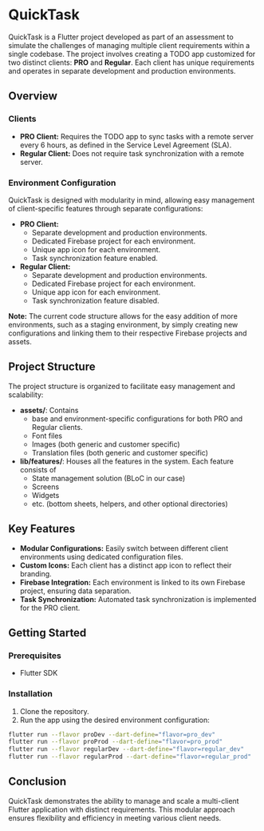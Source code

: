 # QuickTask

QuickTask is a Flutter project developed as part of an assessment to simulate the challenges of managing multiple client requirements within a single codebase. The project involves creating a TODO app customized for two distinct clients: **PRO** and **Regular**. Each client has unique requirements and operates in separate development and production environments.

## Overview

### Clients
- **PRO Client:** Requires the TODO app to sync tasks with a remote server every 6 hours, as defined in the Service Level Agreement (SLA).
- **Regular Client:** Does not require task synchronization with a remote server.

### Environment Configuration
QuickTask is designed with modularity in mind, allowing easy management of client-specific features through separate configurations:
- **PRO Client:**
    - Separate development and production environments.
    - Dedicated Firebase project for each environment.
    - Unique app icon for each environment.
    - Task synchronization feature enabled.
- **Regular Client:**
    - Separate development and production environments.
    - Dedicated Firebase project for each environment.
    - Unique app icon for each environment.
    - Task synchronization feature disabled.

**Note:** The current code structure allows for the easy addition of more environments, such as a staging environment, by simply creating new configurations and linking them to their respective Firebase projects and assets.

## Project Structure
The project structure is organized to facilitate easy management and scalability:
- **assets/**: Contains
    - base and environment-specific configurations for both PRO and Regular clients.
    - Font files
    - Images (both generic and customer specific)
    - Translation files (both generic and customer specific)
- **lib/features/**: Houses all the features in the system. Each feature consists of
    - State management solution (BLoC in our case)
    - Screens
    - Widgets
    - etc. (bottom sheets, helpers, and other optional directories)

## Key Features
- **Modular Configurations:** Easily switch between different client environments using dedicated configuration files.
- **Custom Icons:** Each client has a distinct app icon to reflect their branding.
- **Firebase Integration:** Each environment is linked to its own Firebase project, ensuring data separation.
- **Task Synchronization:** Automated task synchronization is implemented for the PRO client.

## Getting Started

### Prerequisites
- Flutter SDK

### Installation
1. Clone the repository.
2. Run the app using the desired environment configuration:

```bash
flutter run --flavor proDev --dart-define="flavor=pro_dev"
flutter run --flavor proProd --dart-define="flavor=pro_prod"
flutter run --flavor regularDev --dart-define="flavor=regular_dev"
flutter run --flavor regularProd --dart-define="flavor=regular_prod"
```

## Conclusion
QuickTask demonstrates the ability to manage and scale a multi-client Flutter application with distinct requirements. This modular approach ensures flexibility and efficiency in meeting various client needs.